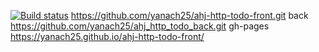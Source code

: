 [![Build status](https://ci.appveyor.com/api/projects/status/v8dwb104502pdi80?svg=true)](https://ci.appveyor.com/project/yanach25/ahj-http-todo-front)
https://github.com/yanach25/ahj-http-todo-front.git
back https://github.com/yanach25/ahj_http_todo_back.git
gh-pages https://yanach25.github.io/ahj-http-todo-front/
